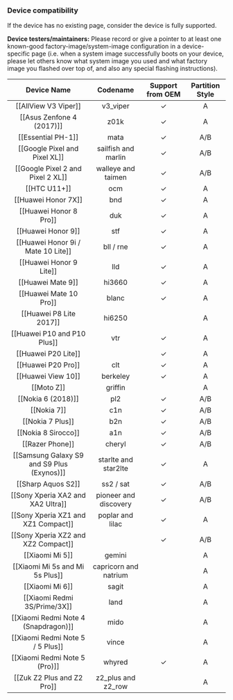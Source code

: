 ### Device compatibility

If the device has no existing page, consider the device is fully supported.

**Device testers/maintainers:**  Please record or give a pointer to at least one known-good factory-image/system-image configuration in a device-specific page (i.e. when a system image successfully boots on your device, please let others know what system image you used and what factory image you flashed over top of, and also any special flashing instructions).

|Device Name|Codename|Support from OEM|Partition Style|
|:-:|:-:|:-:|:-:|
|[[AllView V3 Viper]]|v3_viper|✓|A|
|[[Asus Zenfone 4 (2017)]]|z01k|✓|A|
|[[Essential PH-1]]|mata|✓|A/B|
|[[Google Pixel and Pixel XL]]|sailfish and marlin|✓|A/B|
|[[Google Pixel 2 and Pixel 2 XL]]|walleye and taimen|✓|A/B|
|[[HTC U11+]]|ocm|✓|A|
|[[Huawei Honor 7X]]|bnd|✓|A|
|[[Huawei Honor 8 Pro]]|duk|✓|A|
|[[Huawei Honor 9]]|stf|✓|A|
|[[Huawei Honor 9i / Mate 10 Lite]]|bll / rne|✓|A|
|[[Huawei Honor 9 Lite]]|lld|✓|A|
|[[Huawei Mate 9]]|hi3660|✓|A|
|[[Huawei Mate 10 Pro]]|blanc|✓|A|
|[[Huawei P8 Lite 2017]]|hi6250||A
|[[Huawei P10 and P10 Plus]]|vtr|✓|A|
|[[Huawei P20 Lite]]||✓|A|
|[[Huawei P20 Pro]]|clt|✓|A|
|[[Huawei View 10]]|berkeley|✓|A|
|[[Moto Z]]|griffin||A|
|[[Nokia 6 (2018)]]|pl2|✓|A/B|
|[[Nokia 7]]|c1n|✓|A/B|
|[[Nokia 7 Plus]]|b2n|✓|A/B|
|[[Nokia 8 Sirocco]]|a1n|✓|A/B|
|[[Razer Phone]]|cheryl|✓|A/B|
|[[Samsung Galaxy S9 and S9 Plus (Exynos)]]|starlte and star2lte|✓|A|
|[[Sharp Aquos S2]]|ss2 / sat|✓|A/B|
|[[Sony Xperia XA2 and XA2 Ultra]]|pioneer and discovery|✓|A/B|
|[[Sony Xperia XZ1 and XZ1 Compact]]|poplar and lilac|✓|A|
|[[Sony Xperia XZ2 and XZ2 Compact]]||✓|A/B|
|[[Xiaomi Mi 5]]|gemini||A|
|[[Xiaomi Mi 5s and Mi 5s Plus]]|capricorn and natrium||A|
|[[Xiaomi Mi 6]]|sagit||A|
|[[Xiaomi Redmi 3S/Prime/3X]]|land||A|
|[[Xiaomi Redmi Note 4 (Snapdragon)]]|mido||A|
|[[Xiaomi Redmi Note 5 / 5 Plus]]|vince||A|
|[[Xiaomi Redmi Note 5 (Pro)]]|whyred|✓|A|
|[[Zuk Z2 Plus and Z2 Pro]]|z2_plus and z2_row||A|